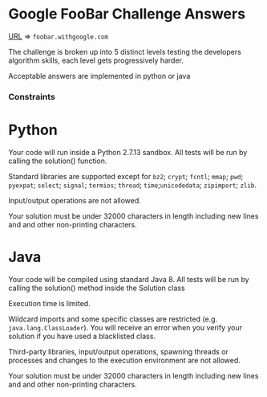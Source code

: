# Google FooBar Challenge Answers

[URL](https://foobar.withgoogle.com/) => `foobar.withgoogle.com`

The challenge is broken up into 5 distinct levels testing the developers algorithm skills, each level gets progressively harder. 

Acceptable answers are implemented in python or java

### Constraints

Python
======
Your code will run inside a Python 2.7.13 sandbox. All tests will be run by calling the solution() function.

Standard libraries are supported except for `bz2`; `crypt`; `fcntl`; `mmap`; `pwd`; `pyexpat`; `select`; `signal`; `termios`; `thread`; `time`;`unicodedata`; `zipimport`; `zlib`.

Input/output operations are not allowed.

Your solution must be under 32000 characters in length including new lines and and other non-printing characters.

Java
====
Your code will be compiled using standard Java 8. All tests will be run by calling the solution() method inside the Solution class

Execution time is limited.

Wildcard imports and some specific classes are restricted (e.g. `java.lang.ClassLoader`). You will receive an error when you verify your solution if you have used a blacklisted class.

Third-party libraries, input/output operations, spawning threads or processes and changes to the execution environment are not allowed.

Your solution must be under 32000 characters in length including new lines and and other non-printing characters.
